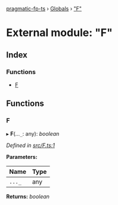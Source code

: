 [pragmatic-fp-ts](../README.md) › [Globals](../globals.md) › ["F"](_f_.md)

# External module: "F"

## Index

### Functions

* [F](_f_.md#f)

## Functions

###  F

▸ **F**(...`_`: any): *boolean*

*Defined in [src/F.ts:1](https://github.com/hermann-p/pragmatic-fp-ts/blob/ce213e6/src/F.ts#L1)*

**Parameters:**

Name | Type |
------ | ------ |
`..._` | any |

**Returns:** *boolean*
